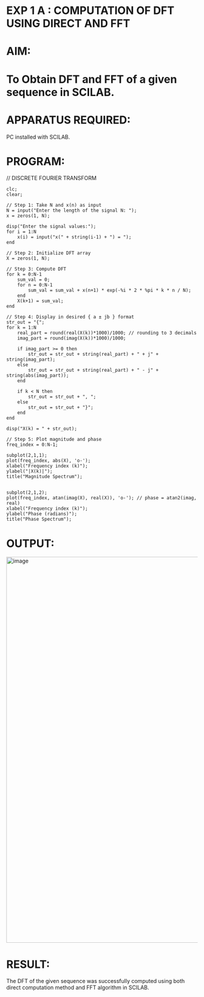 # EXP 1 A : COMPUTATION OF DFT USING DIRECT AND FFT

# AIM: 

# To Obtain DFT and FFT of a given sequence in SCILAB. 

# APPARATUS REQUIRED: 
PC installed with SCILAB. 

# PROGRAM: 
// DISCRETE FOURIER TRANSFORM 
```
clc;
clear;

// Step 1: Take N and x(n) as input
N = input("Enter the length of the signal N: ");
x = zeros(1, N);

disp("Enter the signal values:");
for i = 1:N
    x(i) = input("x(" + string(i-1) + ") = ");
end

// Step 2: Initialize DFT array
X = zeros(1, N);

// Step 3: Compute DFT
for k = 0:N-1
    sum_val = 0;
    for n = 0:N-1
        sum_val = sum_val + x(n+1) * exp(-%i * 2 * %pi * k * n / N);
    end
    X(k+1) = sum_val;
end

// Step 4: Display in desired { a ± jb } format
str_out = "{";
for k = 1:N
    real_part = round(real(X(k))*1000)/1000; // rounding to 3 decimals
    imag_part = round(imag(X(k))*1000)/1000;
    
    if imag_part >= 0 then
        str_out = str_out + string(real_part) + " + j" + string(imag_part);
    else
        str_out = str_out + string(real_part) + " - j" + string(abs(imag_part));
    end
    
    if k < N then
        str_out = str_out + ", ";
    else
        str_out = str_out + "}";
    end
end

disp("X(k) = " + str_out);

// Step 5: Plot magnitude and phase
freq_index = 0:N-1;

subplot(2,1,1);
plot(freq_index, abs(X), 'o-');
xlabel("Frequency index (k)");
ylabel("|X(k)|");
title("Magnitude Spectrum");


subplot(2,1,2);
plot(freq_index, atan(imag(X), real(X)), 'o-'); // phase = atan2(imag, real)
xlabel("Frequency index (k)");
ylabel("Phase (radians)");
title("Phase Spectrum");
```
# OUTPUT: 
<img width="1915" height="1015" alt="image" src="https://github.com/user-attachments/assets/916d1cc6-0cd6-4974-90c5-66a175866a98" />


# RESULT: 
The DFT of the given sequence was successfully computed using both direct computation method and FFT algorithm in SCILAB.
